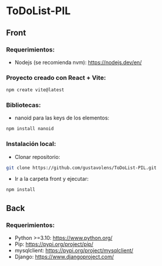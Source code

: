 # ToDoList-PIL
## Front

### Requerimientos:
- Nodejs (se recomienda nvm): https://nodejs.dev/en/
### Proyecto creado con React + Vite:
``` sh
npm create vite@latest
```
### Bibliotecas:
- nanoid para las keys de los elementos:
``` sh
npm install nanoid
```
### Instalación local:
- Clonar repositorio:
``` sh
git clone https://github.com/gustavolens/ToDoList-PIL.git 
```
- Ir a la carpeta front y ejecutar:
``` sh
npm install 
```

## Back 

### Requerimientos:
- Python >=3.10: https://www.python.org/
- Pip: https://pypi.org/project/pip/
- mysqlclient: https://pypi.org/project/mysqlclient/
- Django: https://www.djangoproject.com/
